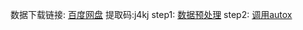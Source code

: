 数据下载链接: [百度网盘](https://pan.baidu.com/s/1JEl13AAahTuIqET12Uh4rg) 提取码:j4kj
step1: [数据预处理](./预处理数据.ipynb)
step2: [调用autox](./autox_汽车销量预测.ipynb) 